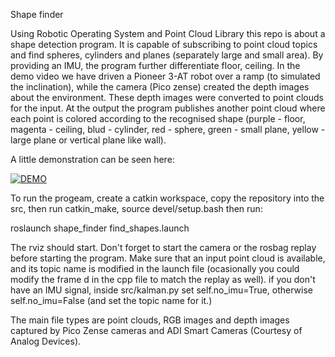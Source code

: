 Shape finder

Using Robotic Operating System and Point Cloud Library this repo is about a shape detection program.
It is capable of subscribing to point cloud topics and find spheres, cylinders and planes (separately large and small area). By providing an IMU, the program further differentiate floor, ceiling. In the demo video we have driven a Pioneer 3-AT robot over a ramp (to simulated the inclination), while the camera (Pico zense) created the depth images about the environment. These depth images were converted to point clouds for the input. At the output the program publishes another point cloud where each point is colored according to the recognised shape (purple - floor, magenta - ceiling, blud - cylinder, red - sphere, green - small plane, yellow - large plane or vertical plane like wall).

A little demonstration can be seen here:

[![DEMO](https://img.youtube.com/vi/rz4ELQGJsRw/0.jpg)](https://youtu.be/rz4ELQGJsRw)

To run the progeam, create a catkin workspace, copy the repository into the src, then run catkin_make, source devel/setup.bash then run:

roslaunch shape_finder find_shapes.launch

The rviz should start. Don't forget to start the camera or the rosbag replay before starting the program.
Make sure that an input point cloud is available, and its topic name is modified in the launch file (ocasionally you could modify the frame d in the cpp file to match the replay as well).
if you don't have an IMU signal, inside src/kalman.py set self.no_imu=True, otherwise self.no_imu=False (and set the topic name for it.)

The main file types are point clouds, RGB images and depth images captured by Pico Zense cameras and ADI Smart Cameras (Courtesy of Analog Devices).
